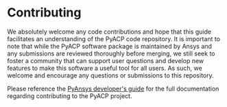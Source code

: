 # Contributing

<!-- START_MARKER_FOR_SPHINX_DOCS -->

We absolutely welcome any code contributions and hope that this
guide facilitates an understanding of the PyACP code
repository. It is important to note that while the PyACP software
package is maintained by Ansys and any submissions are reviewed
thoroughly before merging, we still seek to foster a community that can
support user questions and develop new features to make this software
a useful tool for all users.  As such, we welcome and encourage any
questions or submissions to this repository.

<!-- END_MARKER_FOR_SPHINX_DOCS -->

Please reference the [PyAnsys developer's
guide](https://dev.docs.pyansys.com) for the full documentation
regarding contributing to the PyACP project.
